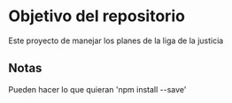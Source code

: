 # Objetivo del repositorio

Este proyecto de manejar los planes de la liga de la justicia

## Notas

Pueden hacer lo que quieran
'npm install --save'
